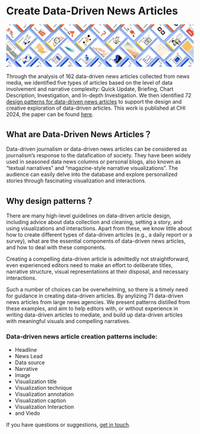 # Create Data-Driven News Articles

<img src="figures/dadp_small2.png" width="550px"/>
<br/>


Through the analysis of 162 data-driven news articles collected from news media, we identified five types of articles based on the level of data involvement and narrative complexity: Quick Update, Briefing, Chart Description, Investigation, and In-depth Investigation. We then identified 72 [design patterns for data-driven news articles](https://datadrivenarticle.github.io/patterns.html) to support the design and creative exploration of data-driven articles. This work is published at CHI 2024, the paper can be found [here]().


## What are Data-Driven News Articles？

Data-driven journalism or data-driven news articles can be considered as journalism’s response to the datafication of society. They have been widely used in seasoned data news columns or personal blogs, also known as “textual narratives” and “magazine-style narrative visualizations”. The audience can easily delve into the database and explore personalized stories through fascinating visualization and interactions.

## Why design patterns？

There are many high-level guidelines on data-driven article design, including advice about data collection and cleaning, setting a story, and using visualizations and interactions. Apart from these, we know little about how to create different types of data-driven articles (e.g., a daily report or a survey), what are the essential components of data-driven news articles, and how to deal with these components.

Creating a compelling data-driven article is admittedly not straightforward, even experienced editors need to make an effort to deliberate titles, narrative structure, visual representations at their disposal, and necessary interactions. 
<!-- According to the existing production mode, it requires the editor to have various skills and experience to be equipped for the job. -->
Such a number of choices can be overwhelming, so there is a timely need for guidance in creating data-driven articles. By anylizing 71 data-driven news articles from large news agencies. We present patterns distilled from these examples, and aim to help editors with, or without experience in writing data-driven articles to mediate, and build up data-driven articles with meaningful visuals and compelling narratives.


### Data-driven news article creation patterns include: 
* Headline
* News Lead
* Data source
* Narrative
* Image
* Visualization title
* Visualization technique
* Visualization annotation
* Visualization caption
* Visualization Interaction
* and Viedo



If you have questions or suggestions, [get in touch](about.html).
